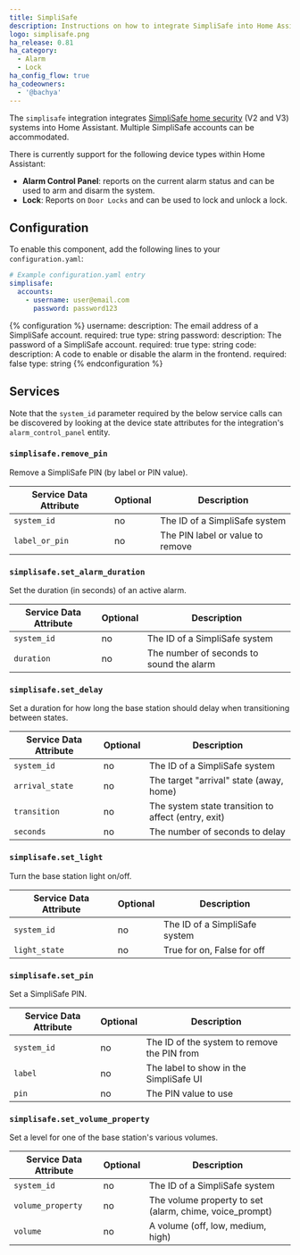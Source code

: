 ```yaml
---
title: SimpliSafe
description: Instructions on how to integrate SimpliSafe into Home Assistant.
logo: simplisafe.png
ha_release: 0.81
ha_category:
  - Alarm
  - Lock
ha_config_flow: true
ha_codeowners:
  - '@bachya'
---
```


The `simplisafe` integration integrates [SimpliSafe home security](https://simplisafe.com) (V2 and V3) systems into Home Assistant. Multiple SimpliSafe accounts can be accommodated.

There is currently support for the following device types within Home Assistant:

- **Alarm Control Panel**: reports on the current alarm status and can be used to arm and disarm the system.
- **Lock**: Reports on `Door Locks` and can be used to lock and unlock a lock.

## Configuration

To enable this component, add the following lines to your `configuration.yaml`:

```yaml
# Example configuration.yaml entry
simplisafe:
  accounts:
    - username: user@email.com
      password: password123
```

{% configuration %}
username:
  description: The email address of a SimpliSafe account.
  required: true
  type: string
password:
  description: The password of a SimpliSafe account.
  required: true
  type: string
code:
  description: A code to enable or disable the alarm in the frontend.
  required: false
  type: string
{% endconfiguration %}

## Services

Note that the `system_id` parameter required by the below service calls can be discovered
by looking at the device state attributes for the integration's `alarm_control_panel`
entity.

### `simplisafe.remove_pin`

Remove a SimpliSafe PIN (by label or PIN value).

| Service Data Attribute    | Optional | Description                                 |
|---------------------------|----------|---------------------------------------------|
| `system_id`                 |      no  | The ID of a SimpliSafe system               | 
| `label_or_pin`              |      no  | The PIN label or value to remove            |

### `simplisafe.set_alarm_duration`

Set the duration (in seconds) of an active alarm.

| Service Data Attribute    | Optional | Description                                 |
|---------------------------|----------|---------------------------------------------|
| `system_id`                 |      no  | The ID of a SimpliSafe system               | 
| `duration`                 |      no  | The number of seconds to sound the alarm    |

### `simplisafe.set_delay`

Set a duration for how long the base station should delay when transitioning between states.

| Service Data Attribute    | Optional | Description                                 |
|---------------------------|----------|---------------------------------------------|
| `system_id`                 |      no  | The ID of a SimpliSafe system               | 
| `arrival_state`             |      no  | The target "arrival" state (away, home)     | 
| `transition`                |      no  | The system state transition to affect (entry, exit)               | 
| `seconds`                   |      no  | The number of seconds to delay              |

### `simplisafe.set_light`

Turn the base station light on/off.

| Service Data Attribute    | Optional | Description                                 |
|---------------------------|----------|---------------------------------------------|
| `system_id`                 |      no  | The ID of a SimpliSafe system               | 
| `light_state`               |      no  | True for on, False for off                  |

### `simplisafe.set_pin`

Set a SimpliSafe PIN.

| Service Data Attribute    | Optional | Description                                 |
|---------------------------|----------|---------------------------------------------|
| `system_id`                 |      no  | The ID of the system to remove the PIN from |
| `label`                     |      no  | The label to show in the SimpliSafe UI      |
| `pin`                       |      no  | The PIN value to use                        |

### `simplisafe.set_volume_property`

Set a level for one of the base station's various volumes.

| Service Data Attribute    | Optional | Description                                 |
|---------------------------|----------|---------------------------------------------|
| `system_id`                 |      no  | The ID of a SimpliSafe system               | 
| `volume_property`           |      no  | The volume property to set (alarm, chime, voice_prompt)               | 
| `volume`                    |      no  | A volume (off, low, medium, high)           |
